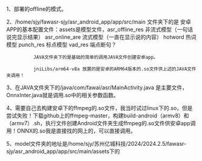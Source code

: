 1、部署的offline的模式。

2、/home/sjy/fawasr-sjy/asr_android_app/app/src/main 文件夹下的是 
安卓APP的基本配置文件：assets是模型文件，asr_offline_res 非流式模型（一句话说完显示结果） asr_online_are 流式模型（一直在显示说的内容） hotword 热词模型 punch_res 标点模型 vad_res 端点断句？
 				
		      JAVA文件夹下的是基础的简单的调用JAVA文件创建安卓app。

		      jniLibs/arm64-v8a 放置的是安卓的ARM64版本的.so文件供上述的JAVA文件夹调用！

		      

3、在JAVA文件夹下的/java/com/fawai/asr/MainActivity.java 是主要文件，OnnxInter.java就是调用.so中的相关参数函数。

4、需要自己去构建安卓下的ffmpeg的.so文件，我当时试过linux下的.so，但是尝试失败！下载github上的ffmpeg-master，构建build-android（armv8）和（armv7）.sh，执行文件创建Android文件夹生成ffmpeg的.so文件供安卓app调用！ONNX的.so我是直接找的网上的，可以直接调用。

5、model文件夹的地址是/home/sjy/苏州亿城科技/2024/2024.2.5/fawasr-sjy/asr_android_app/app/src/main/assets下的

